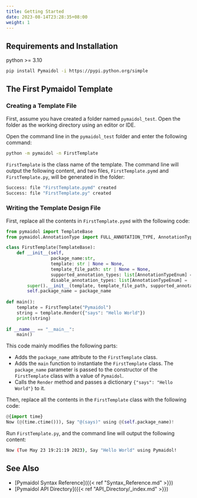 ```yaml
---
title: Getting Started
date: 2023-08-14T23:28:35+08:00
weight: 1
---
```


## Requirements and Installation

python >= 3.10

``` bash
pip install Pymaidol -i https://pypi.python.org/simple
```

## The First Pymaidol Template

### Creating a Template File

First, assume you have created a folder named `pymaidol_test`. Open the folder as the working directory using an editor or IDE.

Open the command line in the `pymaidol_test` folder and enter the following command:

``` bash
python -m pymaidol -n FirstTemplate
```

`FirstTemplate` is the class name of the template. The command line will output the following content, and two files, `FirstTemplate.pymd` and `FirstTemplate.py`, will be generated in the folder:

``` bash
Success: file "FirstTemplate.pymd" created
Success: file "FirstTemplate.py" created
```

### Writing the Template Design File

First, replace all the contents in `FirstTemplate.pymd` with the following code:

``` python
from pymaidol import TemplateBase
from pymaidol.AnnotationType import FULL_ANNOTATION_TYPE, AnnotationTypeEnum

class FirstTemplate(TemplateBase):
    def __init__(self, 
                 package_name:str, 
                 template: str | None = None, 
                 template_file_path: str | None = None, 
                 supported_annotation_types: list[AnnotationTypeEnum] = FULL_ANNOTATION_TYPE,
                 disable_annotation_types: list[AnnotationTypeEnum] = []) -> None:
        super().__init__(template, template_file_path, supported_annotation_types, disable_annotation_types)
        self.package_name = package_name
        
def main():
    template = FirstTemplate("Pymaidol")
    string = template.Render({"says": "Hello World"})
    print(string)
    
if __name__ == "__main__":
    main()
```

This code mainly modifies the following parts:

- Adds the `package_name` attribute to the `FirstTemplate` class.
- Adds the `main` function to instantiate the `FirstTemplate` class. The `package_name` parameter is passed to the constructor of the `FirstTemplate` class with a value of `Pymaidol`.
- Calls the `Render` method and passes a dictionary `{"says": "Hello World"}` to it.

Then, replace all the contents in the `FirstTemplate` class with the following code:

``` python
@{import time}
Now (@(time.ctime())), Say "@(says)" using @(self.package_name)!
```

Run `FirstTemplate.py`, and the command line will output the following content:

``` bash
Now (Tue May 23 19:21:19 2023), Say "Hello World" using Pymaidol!
```

## See Also

- [Pymaidol Syntax Reference]({{< ref "Syntax_Reference.md" >}})
- [Pymaidol API Directory]({{< ref "API_Directory/_index.md" >}})
